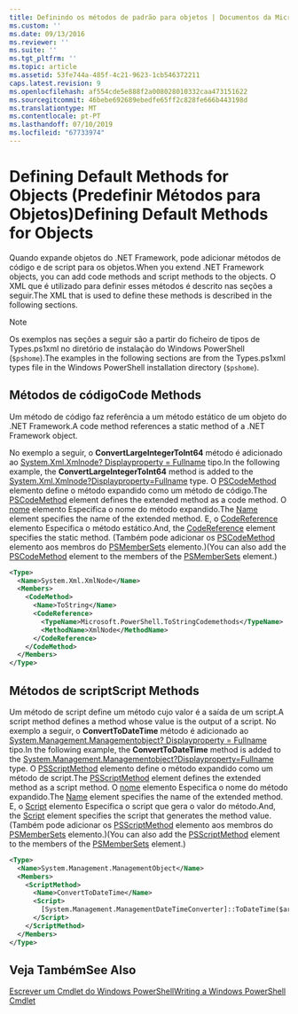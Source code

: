 ```yaml
---
title: Definindo os métodos de padrão para objetos | Documentos da Microsoft
ms.custom: ''
ms.date: 09/13/2016
ms.reviewer: ''
ms.suite: ''
ms.tgt_pltfrm: ''
ms.topic: article
ms.assetid: 53fe744a-485f-4c21-9623-1cb546372211
caps.latest.revision: 9
ms.openlocfilehash: af554cde5e888f2a008028010332caa473151622
ms.sourcegitcommit: 46bebe692689ebedfe65ff2c828fe666b443198d
ms.translationtype: MT
ms.contentlocale: pt-PT
ms.lasthandoff: 07/10/2019
ms.locfileid: "67733974"
---
```

# <a name="defining-default-methods-for-objects"></a><span data-ttu-id="20a84-102">Defining Default Methods for Objects (Predefinir Métodos para Objetos)</span><span class="sxs-lookup"><span data-stu-id="20a84-102">Defining Default Methods for Objects</span></span>

<span data-ttu-id="20a84-103">Quando expande objetos do .NET Framework, pode adicionar métodos de código e de script para os objetos.</span><span class="sxs-lookup"><span data-stu-id="20a84-103">When you extend .NET Framework objects, you can add code methods and script methods to the objects.</span></span> <span data-ttu-id="20a84-104">O XML que é utilizado para definir esses métodos é descrito nas seções a seguir.</span><span class="sxs-lookup"><span data-stu-id="20a84-104">The XML that is used to define these methods is described in the following sections.</span></span>

> [!NOTE]
> <span data-ttu-id="20a84-105">Os exemplos nas seções a seguir são a partir do ficheiro de tipos de Types.ps1xml no diretório de instalação do Windows PowerShell (`$pshome`).</span><span class="sxs-lookup"><span data-stu-id="20a84-105">The examples in the following sections are from the Types.ps1xml types file in the Windows PowerShell installation directory (`$pshome`).</span></span>

## <a name="code-methods"></a><span data-ttu-id="20a84-106">Métodos de código</span><span class="sxs-lookup"><span data-stu-id="20a84-106">Code Methods</span></span>

<span data-ttu-id="20a84-107">Um método de código faz referência a um método estático de um objeto do .NET Framework.</span><span class="sxs-lookup"><span data-stu-id="20a84-107">A code method references a static method of a .NET Framework object.</span></span>

<span data-ttu-id="20a84-108">No exemplo a seguir, o **ConvertLargeIntegerToInt64** método é adicionado ao [System.Xml.Xmlnode? Displayproperty = Fullname](/dotnet/api/System.Xml.XmlNode) tipo.</span><span class="sxs-lookup"><span data-stu-id="20a84-108">In the following example, the **ConvertLargeIntegerToInt64** method is added to the [System.Xml.Xmlnode?Displayproperty=Fullname](/dotnet/api/System.Xml.XmlNode) type.</span></span> <span data-ttu-id="20a84-109">O [PSCodeMethod](/dotnet/api/system.management.automation.pscodemethod) elemento define o método expandido como um método de código.</span><span class="sxs-lookup"><span data-stu-id="20a84-109">The [PSCodeMethod](/dotnet/api/system.management.automation.pscodemethod) element defines the extended method as a code method.</span></span> <span data-ttu-id="20a84-110">O [nome](/dotnet/api/system.management.automation.psmemberinfo.name?view=pscore-6.2.0#System_Management_Automation_PSMemberInfo_Name) elemento Especifica o nome do método expandido.</span><span class="sxs-lookup"><span data-stu-id="20a84-110">The [Name](/dotnet/api/system.management.automation.psmemberinfo.name?view=pscore-6.2.0#System_Management_Automation_PSMemberInfo_Name) element specifies the name of the extended method.</span></span> <span data-ttu-id="20a84-111">E, o [CodeReference](/dotnet/api/system.management.automation.pscodemethod.codereference?view=pscore-6.2.0#System_Management_Automation_PSCodeMethod_CodeReference) elemento Especifica o método estático.</span><span class="sxs-lookup"><span data-stu-id="20a84-111">And, the [CodeReference](/dotnet/api/system.management.automation.pscodemethod.codereference?view=pscore-6.2.0#System_Management_Automation_PSCodeMethod_CodeReference) element specifies the static method.</span></span> <span data-ttu-id="20a84-112">(Também pode adicionar os [PSCodeMethod](/dotnet/api/system.management.automation.pscodemethod) elemento aos membros do [PSMemberSets](/dotnet/api/system.management.automation.psmemberset?view=pscore-6.2.0) elemento.)</span><span class="sxs-lookup"><span data-stu-id="20a84-112">(You can also add the [PSCodeMethod](/dotnet/api/system.management.automation.pscodemethod) element to the members of the [PSMemberSets](/dotnet/api/system.management.automation.psmemberset?view=pscore-6.2.0) element.)</span></span>

```xml
<Type>
  <Name>System.Xml.XmlNode</Name>
  <Members>
    <CodeMethod>
      <Name>ToString</Name>
      <CodeReference>
        <TypeName>Microsoft.PowerShell.ToStringCodemethods</TypeName>
        <MethodName>XmlNode</MethodName>
      </CodeReference>
    </CodeMethod>
  </Members>
</Type>
```

## <a name="script-methods"></a><span data-ttu-id="20a84-113">Métodos de script</span><span class="sxs-lookup"><span data-stu-id="20a84-113">Script Methods</span></span>

<span data-ttu-id="20a84-114">Um método de script define um método cujo valor é a saída de um script.</span><span class="sxs-lookup"><span data-stu-id="20a84-114">A script method defines a method whose value is the output of a script.</span></span> <span data-ttu-id="20a84-115">No exemplo a seguir, o **ConvertToDateTime** método é adicionado ao [System.Management.Managementobject? Displayproperty = Fullname](/dotnet/api/System.Management.ManagementObject) tipo.</span><span class="sxs-lookup"><span data-stu-id="20a84-115">In the following example, the **ConvertToDateTime** method is added to the [System.Management.Managementobject?Displayproperty=Fullname](/dotnet/api/System.Management.ManagementObject) type.</span></span> <span data-ttu-id="20a84-116">O [PSScriptMethod](/dotnet/api/system.management.automation.psscriptmethod?view=pscore-6.2.0) elemento define o método expandido como um método de script.</span><span class="sxs-lookup"><span data-stu-id="20a84-116">The [PSScriptMethod](/dotnet/api/system.management.automation.psscriptmethod?view=pscore-6.2.0) element defines the extended method as a script method.</span></span> <span data-ttu-id="20a84-117">O [nome](/dotnet/api/system.management.automation.psmemberinfo.name?view=pscore-6.2.0#System_Management_Automation_PSMemberInfo_Name) elemento Especifica o nome do método expandido.</span><span class="sxs-lookup"><span data-stu-id="20a84-117">The [Name](/dotnet/api/system.management.automation.psmemberinfo.name?view=pscore-6.2.0#System_Management_Automation_PSMemberInfo_Name) element specifies the name of the extended method.</span></span> <span data-ttu-id="20a84-118">E, o [Script](/dotnet/api/system.management.automation.psscriptmethod.script?view=pscore-6.2.0#System_Management_Automation_PSScriptMethod_Script) elemento Especifica o script que gera o valor do método.</span><span class="sxs-lookup"><span data-stu-id="20a84-118">And, the [Script](/dotnet/api/system.management.automation.psscriptmethod.script?view=pscore-6.2.0#System_Management_Automation_PSScriptMethod_Script) element specifies the script that generates the method value.</span></span> <span data-ttu-id="20a84-119">(Também pode adicionar os [PSScriptMethod](/dotnet/api/system.management.automation.psscriptmethod?view=pscore-6.2.0) elemento aos membros do [PSMemberSets](/dotnet/api/system.management.automation.psmemberset?view=pscore-6.2.0) elemento.)</span><span class="sxs-lookup"><span data-stu-id="20a84-119">(You can also add the [PSScriptMethod](/dotnet/api/system.management.automation.psscriptmethod?view=pscore-6.2.0) element to the members of the [PSMemberSets](/dotnet/api/system.management.automation.psmemberset?view=pscore-6.2.0) element.)</span></span>

```xml
<Type>
  <Name>System.Management.ManagementObject</Name>
  <Members>
    <ScriptMethod>
      <Name>ConvertToDateTime</Name>
      <Script>
        [System.Management.ManagementDateTimeConverter]::ToDateTime($args[0])
      </Script>
    </ScriptMethod>
  </Members>
</Type>
```

## <a name="see-also"></a><span data-ttu-id="20a84-120">Veja Também</span><span class="sxs-lookup"><span data-stu-id="20a84-120">See Also</span></span>

[<span data-ttu-id="20a84-121">Escrever um Cmdlet do Windows PowerShell</span><span class="sxs-lookup"><span data-stu-id="20a84-121">Writing a Windows PowerShell Cmdlet</span></span>](./writing-a-windows-powershell-cmdlet.md)
